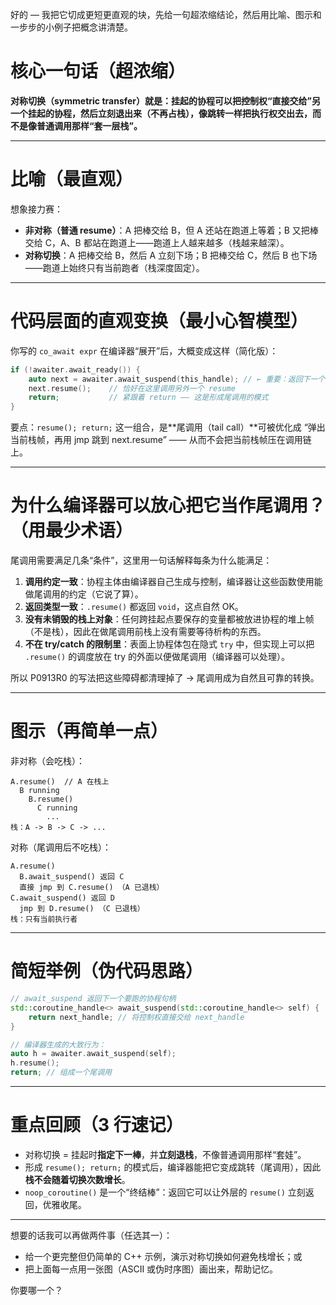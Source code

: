 好的 — 我把它切成更短更直观的块，先给一句超浓缩结论，然后用比喻、图示和一步步的小例子把概念讲清楚。

# 核心一句话（超浓缩）

**对称切换（symmetric transfer）就是：挂起的协程可以把控制权“直接交给”另一个挂起的协程，然后立刻退出来（不再占栈），像跳转一样把执行权交出去，而不是像普通调用那样“套一层栈”。**

---

# 比喻（最直观）

想象接力赛：

* **非对称（普通 resume）**：A 把棒交给 B，但 A 还站在跑道上等着；B 又把棒交给 C，A、B 都站在跑道上——跑道上人越来越多（栈越来越深）。
* **对称切换**：A 把棒交给 B，然后 A 立刻下场；B 把棒交给 C，然后 B 也下场——跑道上始终只有当前跑者（栈深度固定）。

---

# 代码层面的直观变换（最小心智模型）

你写的 `co_await expr` 在编译器“展开”后，大概变成这样（简化版）：

```cpp
if (!awaiter.await_ready()) {
    auto next = awaiter.await_suspend(this_handle); // ← 重要：返回下一个要跑的协程句柄
    next.resume();    // 恰好在这里调用另外一个 resume
    return;           // 紧跟着 return —— 这是形成尾调用的模式
}
```

要点：`resume(); return;` 这一组合，是\*\*尾调用（tail call）\*\*可被优化成 “弹出当前栈帧，再用 jmp 跳到 next.resume” —— 从而不会把当前栈帧压在调用链上。

---

# 为什么编译器可以放心把它当作尾调用？（用最少术语）

尾调用需要满足几条“条件”，这里用一句话解释每条为什么能满足：

1. **调用约定一致**：协程主体由编译器自己生成与控制，编译器让这些函数使用能做尾调用的约定（它说了算）。
2. **返回类型一致**：`.resume()` 都返回 `void`，这点自然 OK。
3. **没有未销毁的栈上对象**：任何跨挂起点要保存的变量都被放进协程的堆上帧（不是栈），因此在做尾调用前栈上没有需要等待析构的东西。
4. **不在 try/catch 的限制里**：表面上协程体包在隐式 `try` 中，但实现上可以把 `.resume()` 的调度放在 try 的外面以便做尾调用（编译器可以处理）。

所以 P0913R0 的写法把这些障碍都清理掉了 → 尾调用成为自然且可靠的转换。

---

# 图示（再简单一点）

非对称（会吃栈）：

```
A.resume()  // A 在栈上
  B running
    B.resume()
      C running
        ...
栈：A -> B -> C -> ...
```

对称（尾调用后不吃栈）：

```
A.resume()
  B.await_suspend() 返回 C
  直接 jmp 到 C.resume() （A 已退栈）
C.await_suspend() 返回 D
  jmp 到 D.resume() （C 已退栈）
栈：只有当前执行者
```

---

# 简短举例（伪代码思路）

```cpp
// await_suspend 返回下一个要跑的协程句柄
std::coroutine_handle<> await_suspend(std::coroutine_handle<> self) {
    return next_handle; // 将控制权直接交给 next_handle
}

// 编译器生成的大致行为：
auto h = awaiter.await_suspend(self);
h.resume();
return; // 组成一个尾调用
```

---

# 重点回顾（3 行速记）

* 对称切换 = 挂起时**指定下一棒**，并**立刻退栈**，不像普通调用那样“套娃”。
* 形成 `resume(); return;` 的模式后，编译器能把它变成跳转（尾调用），因此**栈不会随着切换次数增长**。
* `noop_coroutine()` 是一个“终结棒”：返回它可以让外层的 `resume()` 立刻返回，优雅收尾。

---

想要的话我可以再做两件事（任选其一）：

* 给一个更完整但仍简单的 C++ 示例，演示对称切换如何避免栈增长；或
* 把上面每一点用一张图（ASCII 或伪时序图）画出来，帮助记忆。

你要哪一个？
